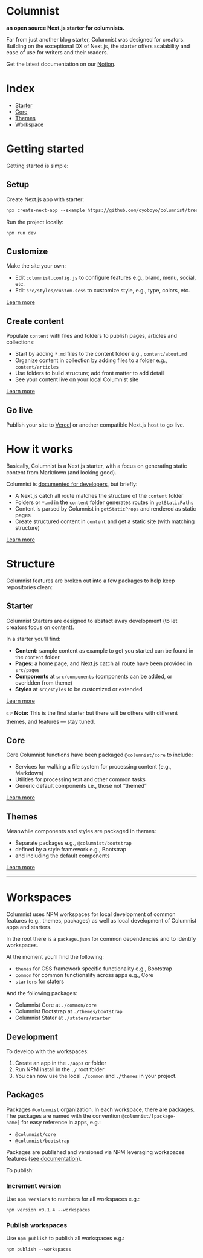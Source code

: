 # Columnist

**an open source Next.js starter for columnists.**

Far from just another blog starter, Columnist was designed for creators. Building on the exceptional DX of Next.js, the starter offers scalability and ease of use for writers and their readers.

Get the latest documentation on our [Notion](https://www.notion.so/oyoboyo/Columnist-Documentation-v0-1-0-d1bf444a324843a29fdaab660102cd67). 

# Index

- [Starter](https://github.com/oyoboyo/columnist/wiki/Starter)
- [Core](https://github.com/oyoboyo/columnist/wiki/Core)
- [Themes](https://github.com/oyoboyo/columnist/wiki/Themes)
- [Workspace](https://github.com/oyoboyo/columnist/wiki/Workspace)

# Getting started

Getting started is simple:

## Setup

Create Next.js app with starter:

```markdown
npx create-next-app --example https://github.com/oyoboyo/columnist/tree/workspace/starters/starter
```

Run the project locally:

```
npm run dev
```

## Customize

Make the site your own:

- Edit `columnist.config.js` to configure features e.g., brand, menu, social, etc.
- Edit `src/styles/custom.scss` to customize style, e.g., type, colors, etc.

[Learn more](https://github.com/oyoboyo/columnist/wiki/Starter)

## Create content

Populate `content` with files and folders to publish pages, articles and collections:

- Start by adding `*.md` files to the content folder e.g., `content/about.md`
- Organize content in collection by adding files to a folder e.g., `content/articles`
- Use folders to build structure; add front matter to add detail
- See your content live on your local Columnist site

[Learn more](https://github.com/oyoboyo/columnist/wiki/Starter)

## Go live

Publish your site to [Vercel](https://vercel.com/) or another compatible Next.js host to go live.

# How it works

Basically, Columnist is a Next.js starter, with a focus on generating static content from Markdown (and looking good).

Columnist is [documented for developers](https://github.com/oyoboyo/columnist/wiki), but briefly:

- A Next.js catch all route matches the structure of the `content` folder
- Folders or `*.md` in the `content` folder generates routes in `getStaticPaths`
- Content is parsed by Columnist in `getStaticProps` and rendered as static pages
- Create structured content in `content` and get a static site (with matching structure)

[Learn more](https://github.com/oyoboyo/columnist/wiki)

# Structure

Columnist features are broken out into a few packages to help keep repositories clean:

## Starter

Columnist Starters are designed to abstact away development (to let creators focus on content).

In a starter you’ll find:

- **Content:** sample content as example to get you started can be found in the `content` folder
- **Pages:** a home page, and Next.js catch all route have been provided in `src/pages`
- **Components** at `src/components` (components can be added, or overidden from theme)
- **Styles** at `src/styles` to be customized or extended

[Learn more](https://github.com/oyoboyo/columnist/wiki/Starter)

👉 **Note:** This is the first starter but there will be others with different themes, and features — stay tuned.

## Core

Core Columnist functions have been packaged `@columnist/core` to include:

- Services for walking a file system for processing content (e.g., Markdown)
- Utilities for processing text and other common tasks
- Generic default components i.e., those not “themed”

[Learn more](https://github.com/oyoboyo/columnist/wiki/Core)

## Themes

Meanwhile components and styles are packaged in themes:

- Separate packages e.g., `@columnist/bootstrap`
- defined by a style framework e.g., Bootstrap
- and including the default components

[Learn more](https://github.com/oyoboyo/columnist/wiki/Themes)

---

# Workspaces

Columnist uses NPM workspaces for local development of common features (e.g., themes, packages) as well as local development of Columnist apps and starters.

In the root there is a `package.json` for common dependencies and to identify workspaces.

At the moment you'll find the following:

- `themes` for CSS framework specific functionality e.g., Bootstrap
- `common` for common functionality across apps e.g., Core
- `starters` for staters

And the following packages:

- Columnist Core at `./common/core`
- Columnist Bootstrap at `./themes/bootstrap`
- Columnist Stater at `./staters/starter`

## Development

To develop with the workspaces:

1. Create an app in the `./apps` or folder
2. Run NPM install in the `./` root folder
3. You can now use the local `./common` and `./themes` in your project.

## Packages

Packages `@columnist` organization. In each workspace, there are packages. The packages are named with the convention `@columnist/[package-name]` for easy reference in apps, e.g.:

- `@columnist/core`
- `@columnist/bootstrap`

Packages are published and versioned via NPM leveraging workspaces features ([see documentation](https://docs.npmjs.com/cli/v8/commands/npm-publish)).

To publish:

### Increment version

Use `npm versions` to numbers for all workspaces e.g.:

```
npm version v0.1.4 --workspaces
```

### Publish workspaces

Use `npm publish` to publish all workspaces e.g.:

```
npm publish --workspaces
```
